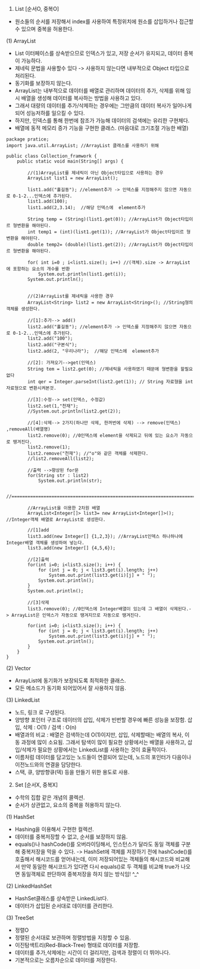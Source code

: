 1) List  [순서O, 중복O]
- 원소들의 순서를 저장해서 index를 사용하여 특정위치에 원소를 삽입하거나 접근할 수 있으며 중복을 허용한다.

(1) ArrayList
- List 이터페이스를 상속받으므로 인덱스가 있고, 저장 순서가 유지되고, 데이터 중복이 가능하다.
- 제네릭 문법을 사용할수 있다 -> 사용하지 않는다면 내부적으로 Object 타입으로 처리된다.
- 동기화를 보장하지 않는다. 
- ArrayList는 내부적으로 데이터를 배열로 관리하며 데이터의 추가, 삭제를 위해 임시 배열을 생성해 데이터를 복사하는 방법을 사용하고 있다.
- 그래서 대량의 데이터를 추가/삭제하는 경우에는 그만큼의 데이터 복사가 일어나게 되어 성능저하를 일으킬 수 있다.
- 하지만, 인덱스를 통해 한번에 참조가 가능해 데이터의 검색에는 유리한 구현체다.
- 배열에 동적 메모리 증가 기능을 구현한 클래스. (마음대로 크기조절 가능한 배열)

```
package pratice;
import java.util.ArrayList; //ArrayList 클래스를 사용하기 위해

public class Collection_framwork {
    public static void main(String[] args) {

        //(1)ArrayList를 제네릭이 아닌 Object타입으로 사용하는 경우
        ArrayList list1 = new ArrayList();

        list1.add("홀길동"); //element추가 -> 인덱스를 지정해주지 않으면 자동으로 0-1-2...인덱스에 추가된다.
        list1.add(100);
        list1.add(2,3.14);  //해당 인덱스에  element추가

        String temp = (String)(list1.get(0)); //ArrayList가 Object타입이르 형변환을 해야된다.
        int temp1 = (int)(list1.get(1)); //ArrayList가 Object타입이르 형변환을 해야된다.
        double temp2= (double)(list1.get(2)); //ArrayList가 Object타입이르 형변환을 해야된다.

        for( int i=0 ; i<list1.size(); i++) //(객체).size -> ArrayList에 포함하는 요소의 개수를 반환
            System.out.println(list1.get(i));
        System.out.println();


        //(2)ArrayList를 제네릭을 사용한 경우
        ArrayList<String> list2 = new ArrayList<String>(); //String형의 객체를 생성한다.

        //[1]:추가--> add()
        list2.add("홀길동"); //element추가 -> 인덱스를 지정해주지 않으면 자동으로 0-1-2...인덱스에 추가된다.
        list2.add("100");
        list2.add("구본식");
        list2.add(2, "우리나라");  //해당 인덱스에  element추가

        //[2]: 가져오기-->get(인덱스)
        String tem = list2.get(0); //제네릭을 사용하였기 때문에 형변환을 할필요없다
        int qer = Integer.parseInt(list2.get(1)); // String 자료형을 int자료형으로 변환시켜본것.

        //[3]:수정--> set(인덱스, 수정값)
        list2.set(1,"천재");
        //System.out.println(list2.get(2));

        //[4]:삭제--> 2가지(하나만 삭제, 한꺼번에 삭제) --> remove(인덱스) ,removeAll(배열명)
        list2.remove(0); //0인덱스에 element을 삭제되고 뒤에 있는 요소가 자동으로 땡겨진다.
        list2.remove(1);
        list2.remove("천재"); //"o"와 같은 객체를 삭제한다.
        //list2.removeAll(list2);

        //출력 -->향상된 for문
        for(String str : list2)
            System.out.println(str);
        
        //============================================================================================

        //ArrayList을 이용한 2차원 배열
        ArrayList<Integer[]> list3= new ArrayList<Integer[]>(); //Integer객체 배열로 ArrayList로 생성한다.

        //[1]add
        list3.add(new Integer[] {1,2,3}); //ArrayList인덱스 하나하나에 Integer배열 객체를 생성하여 넣는다.
        list3.add(new Integer[] {4,5,6});

        //[2]출력
        for(int i=0; i<list3.size(); i++) {
            for (int j = 0; j < list3.get(i).length; j++)
                System.out.print(list3.get(i)[j] + " ");
            System.out.println();
        }
        System.out.println();

        //[3]삭제
        list3.remove(0); //0인덱스에 Integer배열이 있는데 그 배열이 삭제된다.-> ArrayList은 인덱스가 자동으로 땡겨지므로 자동으로 땡겨진다.

        for(int i=0; i<list3.size(); i++) {
            for (int j = 0; j < list3.get(i).length; j++)
                System.out.print(list3.get(i)[j] + " ");
            System.out.println();
        }
    }
}
```



(2) Vector
- ArrayList에 동기화가 보장되도록 최적화한 클래스.
- 모든 메소드가 동기화 되어있어서 잘 사용하지 않음.

(3) LinkedList
- 노드, 링크 로 구성된다.
- 양방향 포인터 구조로 데이터의 삽입, 삭제가 빈번할 경우에 빠른 성능을 보장함. 삽입, 삭제 : O(1) / 검색 : O(n)
- 배열과의 비교 : 배열은 검색하는데 O(1)이지만, 삽입, 삭제할때는 배열의 복사, 이동 과정에 많이 소요됨. 그래서 탐색이 많이 필요한 상황에서는 배열을 사용하고, 삽입/삭제가 필요한 상황에서는 LinkedList를 사용하는 것이 효율적이다.
- 이름처럼 데이터를 담고있는 노드들이 연결되어 있는데, 노드의 포인터가 다음이나 이전노드와의 연결을 담당한다.
- 스택, 큐, 양방향큐(덱) 등을 만들기 위한 용도로 사용.

2) Set  [순서X, 중복X]
- 수학의 집합 같은 개념의 콜렉션.
- 순서가 상관없고, 요소의 중복을 허용하지 않는다.

(1) HashSet
- Hashing을 이용해서 구현한 컬렉션.
- 데이터를 중복저장할 수 없고, 순서를 보장하지 않음.
- equals()나 hashCode()를 오버라이딩해서, 인스턴스가 달라도 동일 객체를 구분해 중복저장을 막을 수 있다.
-> HashSet에 객체를 저장하기 전에 hashCode()를 호출해서 해시코드를 얻어내는데,
이미 저장되어있는 객체들의 해시코드와 비교해서 만약 동일한 해시코드가 있다면
다시 equals()로 두 객체를 비교해 true가 나오면 동일객체로 판단하여 중복저장을 하지 않는 방식임! ^_^

(2) LinkedHashSet
- HashSet클래스를 상속받은 LinkedList다.
- 데이터가 삽입된 순서대로 데이터를 관리한다.

(3) TreeSet
- 정렬O
- 정렬된 순서대로 보관하며 정렬방법을 지정할 수 있음.
- 이진탐색트리(Red-Black-Tree) 형태로 데이터를 저장함.
- 데이터를 추가,삭제에는 시간이 더 걸리지만, 검색과 정렬이 더 뛰어나다.
- 기본적으로는 오름차순으로 데이터를 저장한다.

